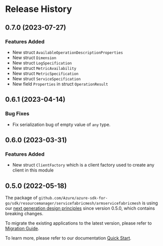 # Release History

## 0.7.0 (2023-07-27)
### Features Added

- New struct `AvailableOperationDescriptionProperties`
- New struct `Dimension`
- New struct `LogSpecification`
- New struct `MetricAvailability`
- New struct `MetricSpecification`
- New struct `ServiceSpecification`
- New field `Properties` in struct `OperationResult`


## 0.6.1 (2023-04-14)
### Bug Fixes

- Fix serialization bug of empty value of `any` type.


## 0.6.0 (2023-03-31)
### Features Added

- New struct `ClientFactory` which is a client factory used to create any client in this module


## 0.5.0 (2022-05-18)

The package of `github.com/Azure/azure-sdk-for-go/sdk/resourcemanager/servicefabricmesh/armservicefabricmesh` is using our [next generation design principles](https://azure.github.io/azure-sdk/general_introduction.html) since version 0.5.0, which contains breaking changes.

To migrate the existing applications to the latest version, please refer to [Migration Guide](https://aka.ms/azsdk/go/mgmt/migration).

To learn more, please refer to our documentation [Quick Start](https://aka.ms/azsdk/go/mgmt).